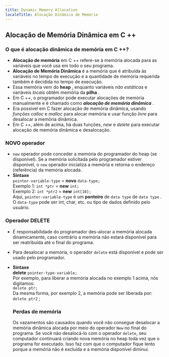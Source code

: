 ```yaml
---
title: Dynamic Memory Allocation
localeTitle: Alocação Dinâmica de Memória
---
```

## Alocação de Memória Dinâmica em C ++

### O que é alocação dinâmica de memória em C ++?

*   **Alocação de memória** em C ++ refere-se à memória alocada para as variáveis ​​que você usa em todo o seu programa.
*   **Alocação de Memória Dinâmica** é a memória que é atribuída às variáveis ​​no tempo de execução e a quantidade de memória requerida também é decidida no tempo de execução.
*   Essa memória vem do **heap** , enquanto variáveis _não estáticas_ e variáveis _locais_ obtêm memória da **pilha** .
*   Em C ++, o programador pode executar alocações de memória manualmente e é chamado como **_alocação de memória dinâmica_** .
*   Era possível em C fazer alocação de memória dinâmica, usando _funções calloc_ e _malloc_ para alocar memória e usar função _livre_ para desalocar a memória dinâmica.
*   Em C ++, além de acima, há duas funções, _new_ e _delete_ para executar alocação de memória dinâmica e desalocação.

### NOVO operador

*   `new` operador pode conceder a memória do programador do heap (se disponível). Se a memória solicitada pelo programador estiver disponível, o `new` operador inicializa a memória e retorna o endereço (referência) da memória alocada.
*   **Sintaxe**  
    `pointer-variable-type` = **novo** `data-type;`  
    Exemplo 1: `int *ptr` = **new** `int;`  
    Exemplo 2: `int *ptr2` = **new** `int[10];`  
    Aqui, `pointer-variable-type` é um **ponteiro** de `data type` de `data type` . O `data-type` pode ser int, char, etc. ou tipo de dados definido pelo usuário.

### Operador DELETE

*   É responsabilidade do programador des-alocar a memória alocada dinamicamente, caso contrário a memória não estará disponível para ser reatribuída até o final do programa.
    
*   Para desalocar a memória, o operador `delete` está disponível e pode ser usado pelo programador.
    
*   **Sintaxe**  
    **delete** `pointer-type-variable;`  
    Por exemplo, para liberar a memória alocada no exemplo 1 acima, nós digitamos:  
    `delete ptr;`  
    Da mesma forma, por exemplo 2, a memória pode ser liberada por:  
    `delete ptr2` ;
    
    ### Perdas de memória
    
    Os vazamentos são causados ​​quando você não consegue desalocar a memória dinâmica alocada por meio do operador `New` no final do programa. Se você não desalocá-lo com o operador `delete`, seu computador continuará criando nova memória no heap toda vez que o programa for executado. Isso faz com que o computador fique lento porque a memória não é excluída e a memória disponível diminui.
